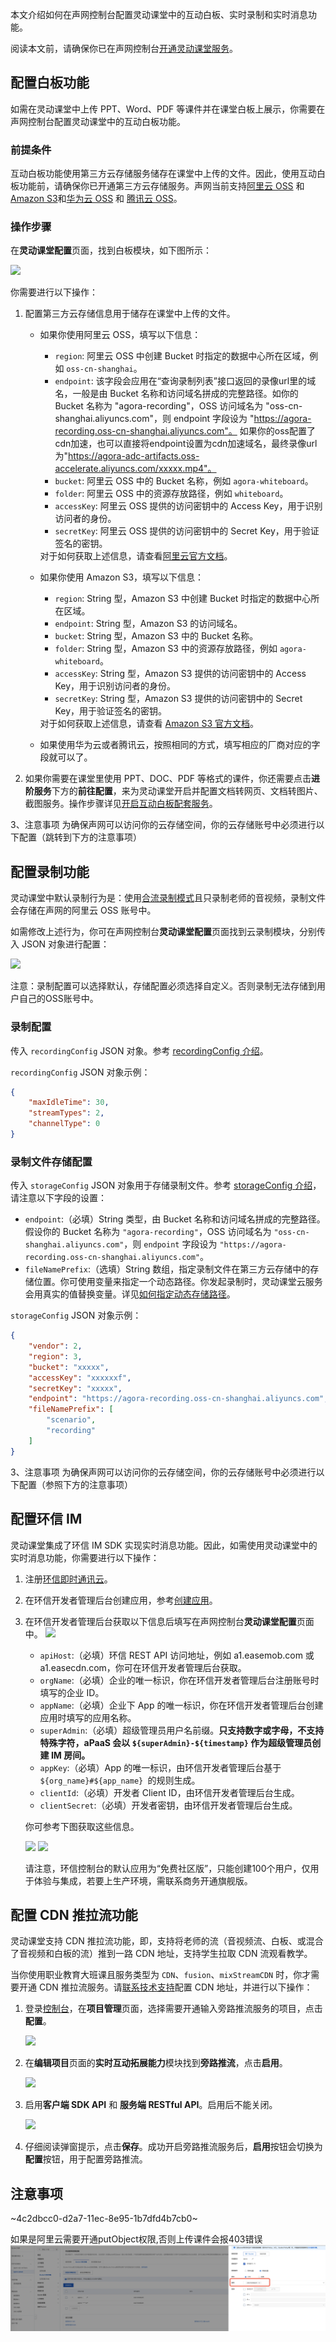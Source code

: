 本文介绍如何在声网控制台配置灵动课堂中的互动白板、实时录制和实时消息功能。

<div class="alert info">阅读本文前，请确保你已在声网控制台<a href="/cn/agora-class/agora_class_enable?platform=Web" target="_blank">开通灵动课堂服务</a>。</div>

## 配置白板功能

如需在灵动课堂中上传 PPT、Word、PDF 等课件并在课堂白板上展示，你需要在声网控制台配置灵动课堂中的互动白板功能。

### 前提条件

互动白板功能使用第三方云存储服务储存在课堂中上传的文件。因此，使用互动白板功能前，请确保你已开通第三方云存储服务。声网当前支持<a href="https://www.aliyun.com/product/oss" target="_blank">阿里云 OSS</a> 和 <a href="https://aws.amazon.com/cn/s3/?nc2=h_m1" target="_blank">Amazon S3</a>和<a href="https://support.huaweicloud.com/qs-obs/obs_qs_0003.html" target="_blank">华为云 OSS</a> 和 <a href="https://cloud.tencent.com/document/product/436/44352" target="_blank">腾讯云 OSS</a>。

### 操作步骤

在**灵动课堂配置**页面，找到白板模块，如下图所示：

![](https://web-cdn.agora.io/docs-files/1673418335384)

你需要进行以下操作：

1. 配置第三方云存储信息用于储存在课堂中上传的文件。

   - 如果你使用阿里云 OSS，填写以下信息：
     - `region`: 阿里云 OSS 中创建 Bucket 时指定的数据中心所在区域，例如 `oss-cn-shanghai`。
     - `endpoint`: 该字段会应用在“查询录制列表”接口返回的录像url里的域名，一般是由 Bucket 名称和访问域名拼成的完整路径。如你的 Bucket 名称为 "agora-recording"，OSS 访问域名为 "oss-cn-shanghai.aliyuncs.com"，则 endpoint 字段设为 "https://agora-recording.oss-cn-shanghai.aliyuncs.com"。
     如果你的oss配置了cdn加速，也可以直接将endpoint设置为cdn加速域名，最终录像url为"https://agora-adc-artifacts.oss-accelerate.aliyuncs.com/xxxxx.mp4"。
     - `bucket`: 阿里云 OSS 中的 Bucket 名称，例如 `agora-whiteboard`。
     - `folder`: 阿里云 OSS 中的资源存放路径，例如 `whiteboard`。
     - `accessKey`: 阿里云 OSS 提供的访问密钥中的 Access Key，用于识别访问者的身份。
     - `secretKey`: 阿里云 OSS 提供的访问密钥中的 Secret Key，用于验证签名的密钥。
     <div class="alert info">对于如何获取上述信息，请查看<a href="https://www.alibabacloud.com/help/zh/object-storage-service/latest/description#concept-whm-jcq-tdb" target="_blank">阿里云官方文档</a>。</div>

   - 如果你使用 Amazon S3，填写以下信息：
     - `region`: String 型，Amazon S3 中创建 Bucket 时指定的数据中心所在区域。
     - `endpoint`: String 型，Amazon S3 的访问域名。
     - `bucket`: String 型，Amazon S3 中的 Bucket 名称。
     - `folder`: String 型，Amazon S3 中的资源存放路径，例如 `agora-whiteboard`。
     - `accessKey`: String 型，Amazon S3 提供的访问密钥中的 Access Key，用于识别访问者的身份。
     - `secretKey`: String 型，Amazon S3 提供的访问密钥中的 Secret Key，用于验证签名的密钥。
     <div class="alert info">对于如何获取上述信息，请查看 <a href="https://docs.aws.amazon.com/general/latest/gr/s3.html" target="_blank">Amazon S3 官方文档</a>。</div>

    - 如果使用华为云或者腾讯云，按照相同的方式，填写相应的厂商对应的字段就可以了。


2. 如果你需要在课堂里使用 PPT、DOC、PDF 等格式的课件，你还需要点击**进阶服务**下方的**前往配置**，来为灵动课堂开启并配置文档转网页、文档转图片、截图服务。操作步骤详见<a href="/cn/whiteboard/enable_whiteboard#开启互动白板配套服务" target="_blank">开启互动白板配套服务</a>。

3、注意事项
为确保声网可以访问你的云存储空间，你的云存储账号中必须进行以下配置（跳转到下方的注意事项）

## 配置录制功能

灵动课堂中默认录制行为是：使用<a href="/cn/cloud-recording/cloud_recording_composite_mode?platform=RESTful" target="_blank">合流录制模式</a>且只录制老师的音视频，录制文件会存储在声网的阿里云 OSS 账号中。

如需修改上述行为，你可在声网控制台**灵动课堂配置**页面找到云录制模块，分别传入 JSON 对象进行配置：

![](https://web-cdn.agora.io/docs-files/1641291167789)

注意：录制配置可以选择默认，存储配置必须选择自定义。否则录制无法存储到用户自己的OSS账号中。

### 录制配置

传入 `recordingConfig` JSON 对象。参考 <a href="/cn/cloud-recording/cloud_recording_api_start?platform=RESTful#recordingConfig" target="_blank">recordingConfig 介绍</a>。

`recordingConfig` JSON 对象示例：

```json
{
    "maxIdleTime": 30,
    "streamTypes": 2,
    "channelType": 0
}
```

### 录制文件存储配置

传入 `storageConfig` JSON 对象用于存储录制文件。参考 <a href="/cn/cloud-recording/cloud_recording_api_start?platform=RESTful#storageConfig" target="_blank">storageConfig 介绍</a>，请注意以下字段的设置：
  - `endpoint`:（必填）String 类型，由 Bucket 名称和访问域名拼成的完整路径。假设你的 Bucket 名称为 `"agora-recording"`，OSS 访问域名为 `"oss-cn-shanghai.aliyuncs.com"`，则 `endpoint` 字段设为 `"https://agora-recording.oss-cn-shanghai.aliyuncs.com"`。
  - `fileNamePrefix`:（选填）String 数组，指定录制文件在第三方云存储中的存储位置。你可使用变量来指定一个动态路径。你发起录制时，灵动课堂云服务会用真实的值替换变量。详见[如何指定动态存储路径](/cn/agora-class/faq/agora_class_dynamic_addr)。

`storageConfig` JSON 对象示例：

```json
{
    "vendor": 2,
    "region": 3,
    "bucket": "xxxxx",
    "accessKey": "xxxxxxf",
    "secretKey": "xxxxx",
    "endpoint": "https://agora-recording.oss-cn-shanghai.aliyuncs.com",
    "fileNamePrefix": [
        "scenario",
        "recording"
    ]
}
```
3、注意事项
为确保声网可以访问你的云存储空间，你的云存储账号中必须进行以下配置（参照下方的注意事项）

## 配置环信 IM

灵动课堂集成了环信 IM SDK 实现实时消息功能。因此，如需使用灵动课堂中的实时消息功能，你需要进行以下操作：

1. 注册<a href="https://console.easemob.com/user/register" target="_blank">环信即时通讯云</a>。
2. 在环信开发者管理后台创建应用</a>，参考<a href="https://docs-im.easemob.com/im/quickstart/guide/experience#创建应用" target="_blank">创建应用</a>。
3. 在环信开发者管理后台获取以下信息后填写在声网控制台**灵动课堂配置**页面中。
   ![](https://web-cdn.agora.io/docs-files/1641291229597)
   - `apiHost`:（必填）环信 REST API 访问地址，例如 a1.easemob.com 或 a1.easecdn.com，你可在环信开发者管理后台获取。
   - `orgName`:（必填）企业的唯一标识，你在环信开发者管理后台注册账号时填写的企业 ID。
   - `appName`:（必填）企业下 App 的唯一标识，你在环信开发者管理后台创建应用时填写的应用名称。
   - `superAdmin`:（必填）超级管理员用户名前缀。**只支持数字或字母，不支持特殊字符，aPaaS 会以 `${superAdmin}-${timestamp}` 作为超级管理员创建 IM 房间。**
   - `appKey`:（必填）App 的唯一标识，由环信开发者管理后台基于 `${org_name}#${app_name} `的规则生成。
   - `clientId`:（必填）开发者 Client ID，由环信开发者管理后台生成。
   - `clientSecret`:（必填）开发者密钥，由环信开发者管理后台生成。

   你可参考下图获取这些信息。

   ![](https://web-cdn.agora.io/docs-files/1631178001176)
   ![](https://web-cdn.agora.io/docs-files/1631178086130)


   请注意，环信控制台的默认应用为“免费社区版”，只能创建100个用户，仅用于体验与集成，若要上生产环境，需联系商务开通旗舰版。

## 配置 CDN 推拉流功能

灵动课堂支持 CDN 推拉流功能，即，支持将老师的流（音视频流、白板、或混合了音视频和白板的流）推到一路 CDN 地址，支持学生拉取 CDN 流观看教学。

当你使用职业教育大班课且服务类型为 `CDN`、`fusion`、`mixStreamCDN` 时，你才需要开通 CDN 推拉流服务。请[联系技术支持](https://agora-ticket.agora.io/)配置 CDN 地址，并进行以下操作：

1. 登录[控制台](https://console.agora.io/)，在**项目管理**页面，选择需要开通输入旁路推流服务的项目，点击**配置**。

    ![](https://web-cdn.agora.io/docs-files/1642509377813)

2. 在**编辑项目**页面的**实时互动拓展能力**模块找到**旁路推流**，点击**启用**。

	![](https://web-cdn.agora.io/docs-files/1654767912798)


3. 启用**客户端 SDK API** 和 **服务端 RESTful API**。启用后不能关闭。

	![](https://web-cdn.agora.io/docs-files/1661224375437)

4. 仔细阅读弹窗提示，点击**保存**。成功开启旁路推流服务后，**启用**按钮会切换为**配置**按钮，用于配置旁路推流。



## 注意事项

~4c2dbcc0-d2a7-11ec-8e95-1b7dfd4b7cb0~

如果是阿里云需要开通putObject权限,否则上传课件会报403错误
![](./images/ali_oss_config.png)
